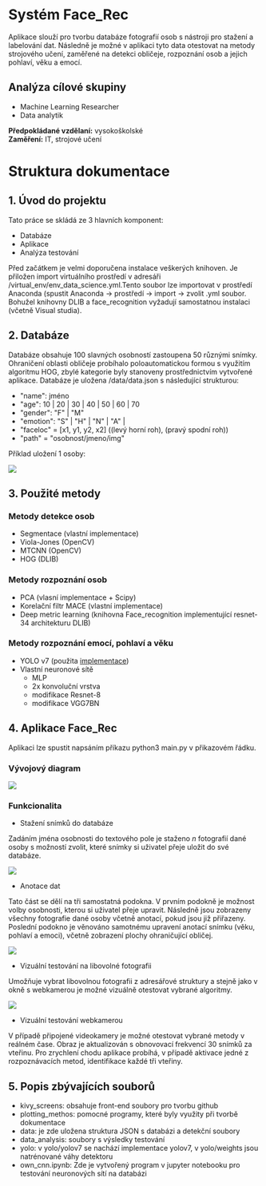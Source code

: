 # Systém Face_Rec 

Aplikace slouží pro tvorbu databáze fotografií osob s nástroji pro stažení a labelování dat. Následně je možné v aplikaci tyto data otestovat na metody strojového učení, zaměřené na detekci obličeje, rozpoznání osob a jejich pohlaví, věku a emocí.

## Analýza cílové skupiny

- Machine Learning Researcher
- Data analytik

**Předpokládané vzdělaní:** vysokoškolské <br/>
**Zaměření:** IT, strojové učení <br/>

# Struktura dokumentace

## 1. Úvod do projektu
Tato práce se skládá ze 3 hlavních komponent:
  - Databáze
  - Aplikace
  - Analýza testování
  
Před začátkem je velmi doporučena instalace veškerých knihoven. Je přiložen import virtuálního prostředí v adresáři /virtual_env/env_data_science.yml.Tento soubor lze importovat v prostředí Anaconda (spustit Anaconda -> prostředí -> import -> zvolit .yml soubor. Bohužel knihovny DLIB a face_recognition vyžadují samostatnou instalaci (včetně Visual studia).
 
## 2. Databáze

Databáze obsahuje 100 slavných osobností zastoupena 50 různými snímky. Ohraničení oblasti obličeje probíhalo poloautomatickou formou s využitím algoritmu HOG, zbylé kategorie byly stanoveny prostřednictvím vytvořené aplikace. Databáze je uložena /data/data.json s následující strukturou:
- "name": jméno
- "age": 10 | 20 | 30 | 40 | 50 | 60 | 70
- "gender": "F" | "M"
- "emotion": "S" | "H" | "N"  | "A" |
- "faceloc" = [x1, y1, y2, x2] ((levý horní roh), (pravý spodní roh))
- "path" = "osobnost/jmeno/img"

Příklad uložení 1 osoby:

![](json_example.png)


## 3. Použité metody
### Metody detekce osob
- Segmentace (vlastní implementace)
- Viola-Jones (OpenCV)
- MTCNN (OpenCV)
- HOG (DLIB)
### Metody rozpoznání osob
- PCA (vlasní implementace + Scipy)
- Korelační filtr MACE (vlastní implementace)
- Deep metric learning (knihovna Face_recognition implementující resnet-34 architekturu DLIB)
### Metody rozpoznání emocí, pohlaví a věku
- YOLO v7 (použita [implementace](https://github.com/WongKinYiu/yolov7))
- Vlastní neuronové sítě
  - MLP
  - 2x konvoluční vrstva
  - modifikace Resnet-8
  - modifikace VGG7BN
## 4. Aplikace Face_Rec

Aplikaci lze spustit napsáním příkazu python3 main.py v přikazovém řádku.

### Vývojový diagram
 ![](window_flow.png)
### Funkcionalita

- Stažení snímků do databáze

Zadáním jména osobnosti do textového pole je staženo $n$ fotografií dané osoby s možností zvolit, které snímky si uživatel přeje uložit do své databáze.

![](dataset_download.png)

- Anotace dat

Tato část se dělí na tři samostatná podokna. V prvním podokně je možnost volby osobnosti, kterou si uživatel přeje upravit. Následně jsou zobrazeny všechny fotografie dané osoby včetně anotací, pokud jsou již přiřazeny. Poslední podokno je věnováno samotnému upravení anotací snímku (věku, pohlaví a emoci), včetně zobrazení plochy ohraničující obličej.

![](one_people.png)

- Vizuální testování na libovolné fotografii

Umožňuje vybrat libovolnou fotografii z adresářové struktury a stejně jako v okně s webkamerou je možné vizuálně otestovat vybrané algoritmy.

![](testing.png)


- Vizuální testování webkamerou

V případě připojené videokamery je možné otestovat vybrané metody v reálném čase. Obraz je aktualizován s obnovovací frekvencí 30 snímků za vteřinu. Pro zrychlení chodu aplikace probíhá, v případě aktivace jedné z rozpoznávacích metod, identifikace každé tři vteřiny.

## 5. Popis zbývajících souborů

- kivy_screens: obsahuje front-end soubory pro tvorbu github
- plotting_methos: pomocné programy, které byly využity při tvorbě dokumentace
- data: je zde uložena struktura JSON s databázi a detekční soubory
- data_analysis: soubory s výsledky testování
- yolo: v yolo/yolov7 se nachází implementace yolov7, v yolo/weights jsou natrénované váhy detektoru
- own_cnn.ipynb: Zde je vytvořený program v jupyter notebooku pro testování neuronových sítí na databázi





